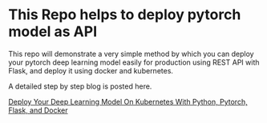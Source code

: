 # This Repo helps to deploy pytorch model as API

This repo will demonstrate a very simple method by which you can deploy your pytorch deep learning model easily for production using REST API with Flask, and deploy it using docker and kubernetes.


A detailed step by step blog is posted here. 

[Deploy Your Deep Learning Model On Kubernetes With Python, Pytorch, Flask, and Docker](https://atrisaxena.github.io/projects/deploy-deeplearning-model-kubernetes/)


